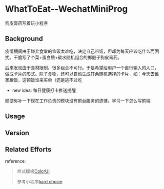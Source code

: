 # WhatToEat--WechatMiniProg
狗皮膏药写着玩小程序

## Background
疫情期间由于嫌弃食堂的盒饭太难吃，决定自己带饭，但却为每天应该吃什么而困扰。干脆写了个菜+蛋白质+碳水随机组合的掷骰子狗皮膏药。

后来发现由于食材限制，很多组合不可行。于是希望给用户一个自行输入的入口，做成卡片的形式。除了食物，还可以自动生成其余随机选择的卡片，如：今天去谁家蹭饭，这顿饭谁来买单（还是逃不过吃

+ new idea: 每日健康打卡推送提醒

顺便弥补一下现在工作负责的模块没有前台服务的遗憾，学习一下怎么写前端

## Usage
## Version

## Related Efforts
reference: 

> 样式模板[ColorUI](https://github.com/weilanwl/ColorUI)

> 参考小程序[hard choice](https://github.com/0sheldonhuang0/wx_hard_choice)

